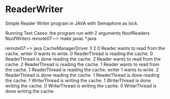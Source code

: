 # ReaderWriter
Simple Reader Writer program in JAVA with Semaphore as lock.

Running Test Cases:
the program run with 2 arguments NoofReaders NoofWriters
remote07:~> make
javac *.java

remote07:~> java CacheManagerDriver 3 2
0 Reader wants to read from the cache.
writer 0 wants to write.
0 ReaderThread is reading the cache.
0 ReaderThread is done reading the cache.
2 Reader wants to read from the cache.
2 ReaderThread is reading the cache.
1 Reader wants to read from the cache.
1 ReaderThread is reading the cache.
writer 1 wants to write.
2 ReaderThread is done reading the cache.
1 ReaderThread is done reading the cache.
1 WriterThread is writing the cache.
1 WriterThread is done writing the cache.
0 WriterThread is writing the cache.
0 WriterThread is done writing the cache.

